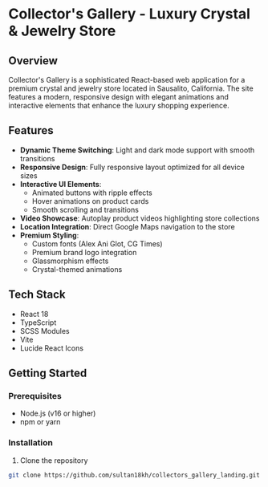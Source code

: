 # Collector's Gallery - Luxury Crystal & Jewelry Store

## Overview

Collector's Gallery is a sophisticated React-based web application for a premium crystal and jewelry store located in Sausalito, California. The site features a modern, responsive design with elegant animations and interactive elements that enhance the luxury shopping experience.

## Features

- **Dynamic Theme Switching**: Light and dark mode support with smooth transitions
- **Responsive Design**: Fully responsive layout optimized for all device sizes
- **Interactive UI Elements**:
  - Animated buttons with ripple effects
  - Hover animations on product cards
  - Smooth scrolling and transitions
- **Video Showcase**: Autoplay product videos highlighting store collections
- **Location Integration**: Direct Google Maps navigation to the store
- **Premium Styling**:
  - Custom fonts (Alex Ani Glot, CG Times)
  - Premium brand logo integration
  - Glassmorphism effects
  - Crystal-themed animations

## Tech Stack

- React 18
- TypeScript
- SCSS Modules
- Vite
- Lucide React Icons

## Getting Started

### Prerequisites

- Node.js (v16 or higher)
- npm or yarn

### Installation

1. Clone the repository

```bash
git clone https://github.com/sultan18kh/collectors_gallery_landing.git
```
